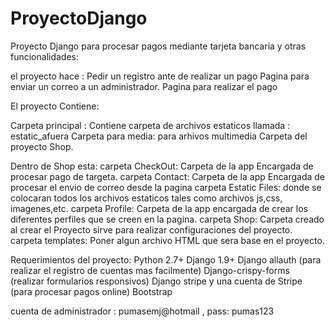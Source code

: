 # ProyectoDjango
Proyecto Django para procesar pagos mediante tarjeta bancaria y otras funcionalidades:

el proyecto hace :
Pedir un registro ante de realizar un pago
Pagina para enviar un correo a un administrador.
Pagina para realizar el pago

El proyecto Contiene:

Carpeta principal : 
Contiene carpeta de archivos estaticos llamada : estatic_afuera
Carpeta para media: para arhivos multimedia
Carpeta del proyecto Shop.

Dentro de Shop esta:
carpeta CheckOut: Carpeta de la app Encargada de procesar pago de targeta.
carpeta Contact: Carpeta de la app Encargada de procesar el envio de correo desde la pagina
carpeta Estatic Files: donde se colocaran todos los archivos estaticos tales como archivos js,css, imagenes,etc.
carpeta Profile: Carpeta de la app encargada de crear los diferentes perfiles que se creen en la pagina.
carpeta Shop: Carpeta creado al crear el Proyecto sirve para realizar configuraciones del proyecto.
carpeta templates: Poner algun archivo HTML que sera base en el proyecto.

Requerimientos del proyecto:
Python 2.7+
Django 1.9+
Django allauth (para realizar el registro de cuentas mas facilmente)
Django-crispy-forms (realizar formularios responsivos)
Django stripe y una cuenta  de Stripe (para procesar pagos online)
Bootstrap

cuenta de administrador : pumasemj@hotmail   , pass: pumas123
